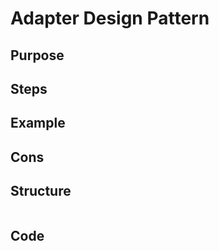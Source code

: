 # Adapter Design Pattern

## Purpose

## Steps

## Example

## Cons

## Structure
```mermaid

```

## Code
```csharp

```
